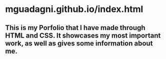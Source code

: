 # mguadagni.github.io/index.html
## This is my Porfolio that I have made through HTML and CSS. It showcases my most important work, as well as gives some information about me. 
